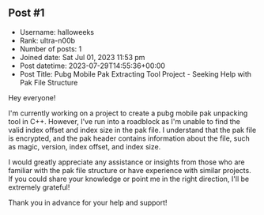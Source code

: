 ## Post #1
- Username: halloweeks
- Rank: ultra-n00b
- Number of posts: 1
- Joined date: Sat Jul 01, 2023 11:53 pm
- Post datetime: 2023-07-29T14:55:36+00:00
- Post Title: Pubg Mobile Pak Extracting Tool Project - Seeking Help with Pak File Structure

Hey everyone!

I'm currently working on a project to create a pubg mobile pak unpacking tool in C++. However, I've run into a roadblock as I'm unable to find the valid index offset and index size in the pak file. I understand that the pak file is encrypted, and the pak header contains information about the file, such as magic, version, index offset, and index size.

I would greatly appreciate any assistance or insights from those who are familiar with the pak file structure or have experience with similar projects. If you could share your knowledge or point me in the right direction, I'll be extremely grateful!

Thank you in advance for your help and support!
